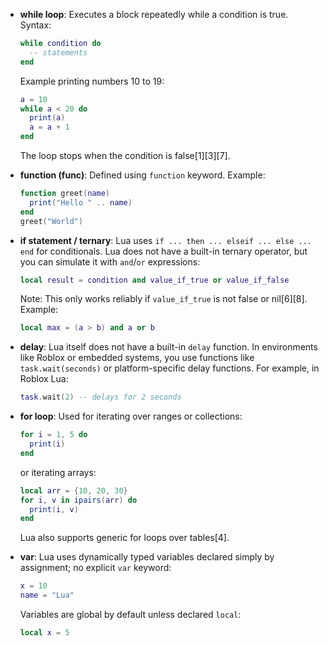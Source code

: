 <link rel="preload" as='style' href="https://actwu.github.io/md2.css"/>
<link rel="stylesheet" href="https://actwu.github.io/md2.css"/>
<script src="https://cdn.jsdelivr.net/gh/iselang/iselang.github.io@main/num.min.js"></script>
<script>
app('Learn-Lua'); fav(3);
</script>

- **while loop**: Executes a block repeatedly while a condition is true. Syntax:
  ```lua
  while condition do
    -- statements
  end
  ```
  Example printing numbers 10 to 19:
  ```lua
  a = 10
  while a < 20 do
    print(a)
    a = a + 1
  end
  ```
  The loop stops when the condition is false[1][3][7].

- **function (func)**: Defined using `function` keyword. Example:
  ```lua
  function greet(name)
    print("Hello " .. name)
  end
  greet("World")
  ```

- **if statement / ternary**: Lua uses `if ... then ... elseif ... else ... end` for conditionals. Lua does not have a built-in ternary operator, but you can simulate it with `and`/`or` expressions:
  ```lua
  local result = condition and value_if_true or value_if_false
  ```
  Note: This only works reliably if `value_if_true` is not false or nil[6][8]. Example:
  ```lua
  local max = (a > b) and a or b
  ```

- **delay**: Lua itself does not have a built-in `delay` function. In environments like Roblox or embedded systems, you use functions like `task.wait(seconds)` or platform-specific delay functions. For example, in Roblox Lua:
  ```lua
  task.wait(2) -- delays for 2 seconds
  ```
  
- **for loop**: Used for iterating over ranges or collections:
  ```lua
  for i = 1, 5 do
    print(i)
  end
  ```
  or iterating arrays:
  ```lua
  local arr = {10, 20, 30}
  for i, v in ipairs(arr) do
    print(i, v)
  end
  ```
  Lua also supports generic for loops over tables[4].

- **var**: Lua uses dynamically typed variables declared simply by assignment; no explicit `var` keyword:
  ```lua
  x = 10
  name = "Lua"
  ```
  Variables are global by default unless declared `local`:
  ```lua
  local x = 5
  ```

